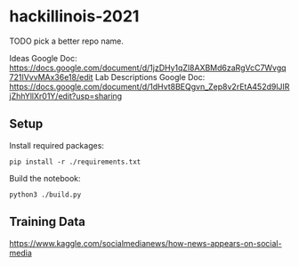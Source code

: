 # hackillinois-2021

TODO pick a better repo name.

Ideas Google Doc: https://docs.google.com/document/d/1jzDHy1qZl8AXBMd6zaRgVcC7Wvgq721IVvvMAx36e18/edit
Lab Descriptions Google Doc: https://docs.google.com/document/d/1dHvt8BEQgvn_Zep8v2rEtA452d9lJIRjZhhYllXr01Y/edit?usp=sharing

## Setup

Install required packages:

```
pip install -r ./requirements.txt
```

Build the notebook:

```
python3 ./build.py
```

## Training Data

<https://www.kaggle.com/socialmedianews/how-news-appears-on-social-media>
